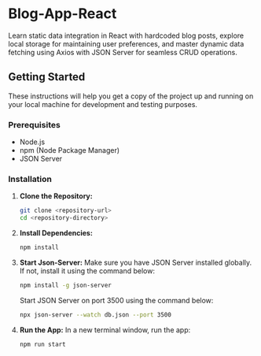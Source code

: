 # Blog-App-React

Learn static data integration in React with hardcoded blog posts, explore local storage for maintaining user preferences, and master dynamic data fetching using Axios with JSON Server for seamless CRUD operations.

## Getting Started

These instructions will help you get a copy of the project up and running on your local machine for development and testing purposes.

### Prerequisites

- Node.js
- npm (Node Package Manager)
- JSON Server

### Installation

1. **Clone the Repository:**

   ```bash
   git clone <repository-url>
   cd <repository-directory>

   ```

2. **Install Dependencies:**
   ```bash
   npm install
   ```
3. **Start Json-Server:**
   Make sure you have JSON Server installed globally. If not, install it using the command below:

   ```bash
   npm install -g json-server
   ```

   Start JSON Server on port 3500 using the command below:

   ```bash
   npx json-server --watch db.json --port 3500
   ```

4. **Run the App:**
   In a new terminal window, run the app:

   ```bash
   npm run start
   ```
